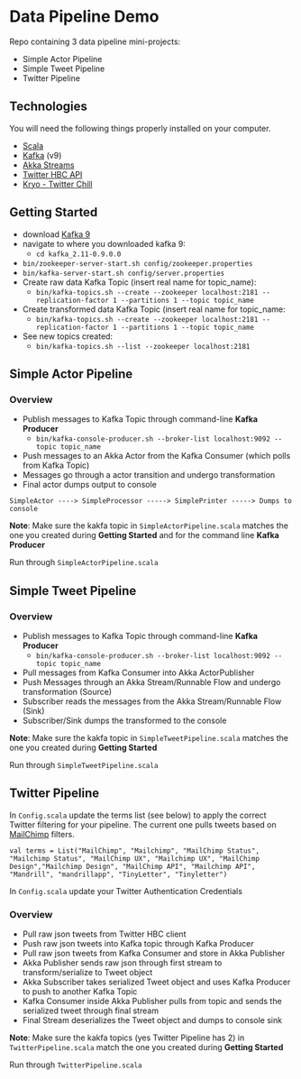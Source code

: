 # Data Pipeline Demo
Repo containing 3 data pipeline mini-projects:
* Simple Actor Pipeline
* Simple Tweet Pipeline
* Twitter Pipeline

## Technologies
You will need the following things properly installed on your computer.

* [Scala](http://www.scala-lang.org/download)
* [Kafka](http://kafka.apache.org/downloads.html) (v9)
* [Akka Streams](http://doc.akka.io/docs/akka-stream-and-http-experimental/2.0.2/scala.html)
* [Twitter HBC API](https://github.com/twitter/hbc)
* [Kryo - Twitter Chill](https://github.com/twitter/chill)

## Getting Started
* download [Kafka 9](http://kafka.apache.org/downloads.html)
* navigate to where you downloaded kafka 9: 
  * `cd kafka_2.11-0.9.0.0`
* `bin/zookeeper-server-start.sh config/zookeeper.properties`
* `bin/kafka-server-start.sh config/server.properties`
* Create raw data Kafka Topic (insert real name for topic_name): 
  * `bin/kafka-topics.sh --create --zookeeper localhost:2181 --replication-factor 1 --partitions 1 --topic topic_name`
* Create transformed data Kafka Topic (insert real name for topic_name: 
  * `bin/kafka-topics.sh --create --zookeeper localhost:2181 --replication-factor 1 --partitions 1 --topic topic_name`
* See new topics created:
  * `bin/kafka-topics.sh --list --zookeeper localhost:2181`

## Simple Actor Pipeline
### Overview
* Publish messages to Kafka Topic through command-line **Kafka Producer**
  *  `bin/kafka-console-producer.sh --broker-list localhost:9092 --topic topic_name`
* Push messages to an Akka Actor from the Kafka Consumer (which polls from Kafka Topic)
* Messages go through a actor transition and undergo transformation
* Final actor dumps output to console

`SimpleActor ----> SimpleProcessor -----> SimplePrinter -----> Dumps to console`

**Note**: Make sure the kakfa topic in `SimpleActorPipeline.scala` matches the one you created during **Getting Started** and for the command line **Kafka Producer**

Run through `SimpleActorPipeline.scala`

## Simple Tweet Pipeline
### Overview
* Publish messages to Kafka Topic through command-line **Kafka Producer**
  *  `bin/kafka-console-producer.sh --broker-list localhost:9092 --topic topic_name`
* Pull messages from Kafka Consumer into Akka ActorPublisher
* Push Messages through an Akka Stream/Runnable Flow and undergo transformation (Source)
* Subscriber reads the messages from the Akka Stream/Runnable Flow (Sink)
* Subscriber/Sink dumps the transformed to the console

**Note**: Make sure the kakfa topic in `SimpleTweetPipeline.scala` matches the one you created during **Getting Started**

Run through `SimpleTweetPipeline.scala`

## Twitter Pipeline
In `Config.scala` update the terms list (see below) to apply the correct Twitter filtering for your pipeline. The current one pulls tweets based on [MailChimp](http://mailchimp.com) filters.

`val terms = List("MailChimp", "Mailchimp", "MailChimp Status", "Mailchimp Status", "MailChimp UX", "Mailchimp UX", "MailChimp Design","Mailchimp Design", "MailChimp API", "Mailchimp API", "Mandrill", "mandrillapp", "TinyLetter", "Tinyletter")`

In `Config.scala` update your Twitter Authentication Credentials

### Overview
* Pull raw json tweets from Twitter HBC client
* Push raw json tweets into Kafka topic through Kafka Producer
* Pull raw json tweets from Kafka Consumer and store in Akka Publisher
* Akka Publisher sends raw json through first stream to transform/serialize to Tweet object
* Akka Subscriber takes serialized Tweet object and uses Kafka Producer to push to another Kafka Topic
* Kafka Consumer inside Akka Publisher pulls from topic and sends the serialized tweet through final stream
* Final Stream deserializes the Tweet object and dumps to console sink

**Note**: Make sure the kakfa topics (yes Twitter Pipeline has 2) in `TwitterPipeline.scala` match the one you created during **Getting Started**

Run through `TwitterPipeline.scala`

